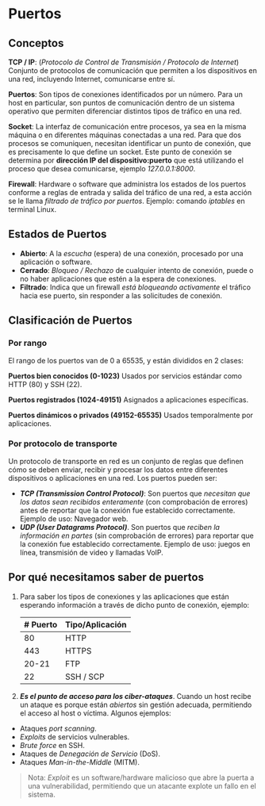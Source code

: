 # Puertos

## Conceptos

**TCP / IP**: (_Protocolo de Control de Transmisión / Protocolo de Internet_) Conjunto de protocolos de comunicación que permiten a los dispositivos en una red, incluyendo Internet, comunicarse entre sí.

**Puertos**: Son tipos de conexiones identificados por un número. Para un host en particular, son puntos de comunicación dentro de un sistema operativo que permiten diferenciar distintos tipos de tráfico en una red.

**Socket**: La interfaz de comunicación entre procesos, ya sea en la misma máquina o en diferentes máquinas conectadas a una red. Para que dos procesos se comuniquen, necesitan identificar un punto de conexión, que es precisamente lo que define un socket. Este punto de conexión se determina por **dirección IP del dispositivo:puerto** que está utilizando el proceso que desea comunicarse, ejemplo _127.0.0.1:8000_.

**Firewall**: Hardware o software que administra los estados de los puertos conforme a reglas de entrada y salida del tráfico de una red, a esta acción se le llama _filtrado de tráfico por puertos_. Ejemplo: comando _iptables_ en terminal Linux.

## Estados de Puertos

- **Abierto**: A la _escucha_ (espera) de una conexión, procesado por una aplicación o software.
- **Cerrado**: _Bloqueo / Rechazo_ de cualquier intento de conexión, puede o no haber aplicaciones que estén a la espera de conexiones.
- **Filtrado**: Indica que un firewall _está bloqueando activamente_ el tráfico hacia ese puerto, sin responder a las solicitudes de conexión.

## Clasificación de Puertos

### Por rango

El rango de los puertos van de 0 a 65535, y están divididos en 2 clases:

**Puertos bien conocidos (0-1023)**
Usados por servicios estándar como HTTP (80) y SSH (22).

**Puertos registrados (1024-49151)**
Asignados a aplicaciones específicas.

**Puertos dinámicos o privados (49152-65535)**
Usados temporalmente por aplicaciones.

### Por protocolo de transporte

Un protocolo de transporte en red es un conjunto de reglas que definen cómo se deben enviar, recibir y procesar los datos entre diferentes dispositivos o aplicaciones en una red. Los puertos pueden ser:

- _**TCP (Transmission Control Protocol)**_: Son puertos que _necesitan que los datos sean recibidos enteramente_ (con comprobación de errores) antes de reportar que la conexión fue establecido correctamente. Ejemplo de uso: Navegador web.
- _**UDP (User Datagrams Protocol)**_. Son puertos que _reciben la información en partes_ (sin comprobación de errores) para reportar que la conexión fue establecido correctamente. Ejemplo de uso: juegos en línea, transmisión de video y llamadas VoIP.

## Por qué necesitamos saber de puertos

1. Para saber los tipos de conexiones y las aplicaciones que están esperando información a través de dicho punto de conexión, ejemplo:

    | # Puerto | Tipo/Aplicación |
    |----------|-----------------|
    |    80    |       HTTP      |
    |   443    |      HTTPS      |
    |  20-21   |       FTP       |
    |    22    |     SSH / SCP   |

2. _**Es el punto de acceso para los ciber-ataques**_. Cuando un host recibe un ataque es porque están _abiertos_ sin gestión adecuada, permitiendo el acceso al host o víctima. Algunos ejemplos:

- Ataques _port scanning_.
- _Exploits_ de servicios vulnerables.
- _Brute force_ en SSH.
- Ataques de _Denegación de Servicio_ (DoS).
- Ataques _Man-in-the-Middle_ (MITM).

> Nota: _Exploit_ es un software/hardware malicioso que abre la puerta a una vulnerabilidad, permitiendo que un atacante explote un fallo en el sistema.
